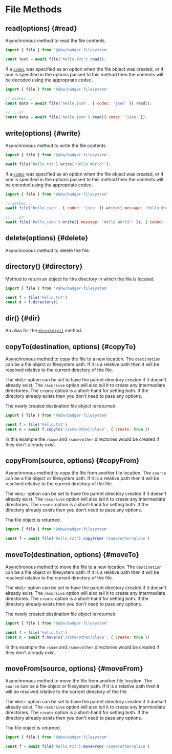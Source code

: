 # File Methods

## read(options) {#read}

Asynchronous method to read the file contents.

```js
import { file } from '@abw/badger-filesystem'

const text = await file('hello.txt').read();
```

If a [`codec`](codecs) was specified as an option when the file
object was created, or if one is specified in the options passed to this
method then the contents will be decoded using the appropriate codec.

```js
import { file } from '@abw/badger-filesystem'

// either...
const data = await file('hello.json', { codec: 'json' }).read();

// ...or
const data = await file('hello.json').read({ codec: 'json' });
```

## write(options) {#write}

Asynchronous method to write the file contents.

```js
import { file } from '@abw/badger-filesystem'

await file('hello.txt').write('Hello World!');
```

If a [`codec`](codecs) was specified as an option when the file
object was created, or if one is specified in the options passed to this
method then the contents will be encoded using the appropriate codec.

```js
import { file } from '@abw/badger-filesystem'

// either...
await file('hello.json', { codec: 'json' }).write({ message: 'Hello World!' });

// ...or
await file('hello.json').write({ message: 'Hello World!' }), { codec: 'json' });
```

## delete(options) {#delete}

Asynchronous method to delete the file.

## directory() {#directory}

Method to return an object for the directory in which the file is located.

```js
import { file } from '@abw/badger-filesystem'

const f = file('hello.txt')
const d = f.directory()
```

## dir() {#dir}

An alias for the [`directory()`](#directory) method.

## copyTo(destination, options) {#copyTo}

Asynchronous method to copy the file to a new location.  The `destination`
can be a file object or filesystem path.  If it is a relative path then it
will be resolved relative to the current directory of the file.

The `mkdir` option can be set to have the parent directory created if it
doesn't already exist.  The `recursive` option will also tell it to create
any intermediate directories. The `create` option is a short-hand for setting
both.  If the directory already exists then you don't need to pass any options.

The newly created destination file object is returned.

```js
import { file } from '@abw/badger-filesystem'

const f = file('hello.txt')
const n = await f.copyTo('/some/other/place', { create: true })
```

In this example the `/some` and `/some/other` directories would be created
if they don't already exist.

## copyFrom(source, options) {#copyFrom}

Asynchronous method to copy the file from another file location.
The `source` can be a file object or filesystem path.  If it is a relative
path then it will be resolved relative to the current directory of the file.

The `mkdir` option can be set to have the parent directory created if it
doesn't already exist.  The `recursive` option will also tell it to create
any intermediate directories. The `create` option is a short-hand for setting
both.  If the directory already exists then you don't need to pass any options.

The file object is returned.

```js
import { file } from '@abw/badger-filesystem'

const f = await file('hello.txt').copyFrom('/some/other/place')
```

## moveTo(destination, options) {#moveTo}

Asynchronous method to move the file to a new location.  The `destination`
can be a file object or filesystem path.  If it is a relative path then it
will be resolved relative to the current directory of the file.

The `mkdir` option can be set to have the parent directory created if it
doesn't already exist.  The `recursive` option will also tell it to create
any intermediate directories. The `create` option is a short-hand for setting
both.  If the directory already exists then you don't need to pass any options.

The newly created destination file object is returned.

```js
import { file } from '@abw/badger-filesystem'

const f = file('hello.txt')
const n = await f.moveTo('/some/other/place', { create: true })
```

In this example the `/some` and `/some/other` directories would be created
if they don't already exist.

## moveFrom(source, options) {#moveFrom}

Asynchronous method to move the file from another file location.
The `source` can be a file object or filesystem path.  If it is a relative
path then it will be resolved relative to the current directory of the file.

The `mkdir` option can be set to have the parent directory created if it
doesn't already exist.  The `recursive` option will also tell it to create
any intermediate directories. The `create` option is a short-hand for setting
both.  If the directory already exists then you don't need to pass any options.

The file object is returned.

```js
import { file } from '@abw/badger-filesystem'

const f = await file('hello.txt').moveFrom('/some/other/place')
```
